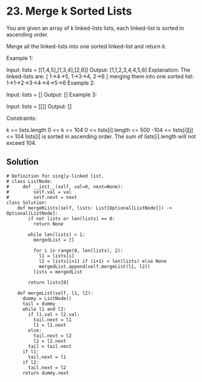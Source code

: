 # 23. Merge k Sorted Lists
You are given an array of k linked-lists lists, each linked-list is sorted in ascending order.

Merge all the linked-lists into one sorted linked-list and return it.

 

Example 1:

Input: lists = [[1,4,5],[1,3,4],[2,6]]
Output: [1,1,2,3,4,4,5,6]
Explanation: The linked-lists are:
[
  1->4->5,
  1->3->4,
  2->6
]
merging them into one sorted list:
1->1->2->3->4->4->5->6
Example 2:

Input: lists = []
Output: []
Example 3:

Input: lists = [[]]
Output: []
 

Constraints:

k == lists.length
0 <= k <= 104
0 <= lists[i].length <= 500
-104 <= lists[i][j] <= 104
lists[i] is sorted in ascending order.
The sum of lists[i].length will not exceed 104.

## Solution
```
# Definition for singly-linked list.
# class ListNode:
#     def __init__(self, val=0, next=None):
#         self.val = val
#         self.next = next
class Solution:
    def mergeKLists(self, lists: List[Optional[ListNode]]) -> Optional[ListNode]:
        if not lists or len(lists) == 0:
          return None
        
        while len(lists) > 1:
          mergedList = []
        
          for i in range(0, len(lists), 2):
            l1 = lists[i]
            l2 = lists[i+1] if (i+1) < len(lists) else None
            mergedList.append(self.mergeList(l1, l2))
          lists = mergedList
          
        return lists[0]

    def mergeList(self, l1, l2):
      dummy = ListNode()
      tail = dummy
      while l1 and l2:
        if l1.val < l2.val:
          tail.next = l1
          l1 = l1.next
        else:
          tail.next = l2
          l2 = l2.next
        tail = tail.next
      if l1:
        tail.next = l1
      if l2:
        tail.next = l2
      return dummy.next
```